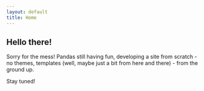 ```yaml
---
layout: default
title: Home
---
```



## Hello there!

Sorry for the mess! Pandas still having fun, developing a site from scratch - no themes, templates (well, maybe just a bit from here and there) - from the ground up. 

Stay tuned!


